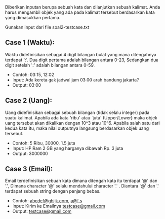 Diberikan inputan berupa sebuah kata dan dilanjutkan sebuah kalimat. Anda harus mengambil objek yang ada pada kalimat tersebut berdasarkan kata yang dimasukkan pertama.

Gunakan input dari file soal2-testcase.txt

Case 1 (Waktu):
---
Waktu didefinisikan sebagai 4 digit bilangan bulat yang mana ditengahnya terdapat ':'. Dua digit pertama adalah bilangan antara 0-23, Sedangkan dua digit setelah ':'  adalah bilangan antara 0-59.
- Contoh: 03:15, 12:02
- Input:
Ada kereta gak jadwal jam 03:00 arah bandung jakarta?
- Output:
03:00

Case 2 (Uang):
---
Uang didefinisikan sebagai sebuah bilangan (tidak selalu integer) pada suatu kalimat. Apabila ada kata 'ribu' atau 'juta' (Upper/Lower) maka objek uang tersebut akan dikalikan dengan 10^3 atau 10^6. Apabila salah satu dari kedua kata itu, maka nilai outputnya langsung berdasarkan objek uang tersebut.
- Contoh: 5 Ribu, 30000, 1.5 juta
- Input:
HP Ram 2 GB yang harganya dibawah Rp. 3 juta
- Output:
3000000

Case 3 (Email):
---
Email terdefinisikan sebuah kata dimana ditengah kata itu terdapat '@' dan '.', Dimana character '@' selalu mendahului character '.' . Diantara '@' dan '.' terdapat sebuah string dengan panjang bebas.
- Contoh: abcdef@ghijk.com, a@f.s
- Input:
Kirim ke Emailnya testcase@gmail.com
- Output:
testcase@gmail.com
